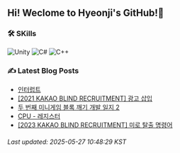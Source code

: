 ## Hi! Weclome to Hyeonji's GitHub!🌱
### 🛠️ SKills
![Unity](https://img.shields.io/badge/unity-%23000000.svg?style=for-the-badge&logo=unity&logoColor=white)
![C#](https://img.shields.io/badge/c%23-%23239120.svg?style=for-the-badge&logo=csharp&logoColor=white)
![C++](https://img.shields.io/badge/c++-%2300599C.svg?style=for-the-badge&logo=c%2B%2B&logoColor=white)

### ✍️ Latest Blog Posts
<!-- BLOG-POST-LIST:START -->
- [인터럽트](http://jjrdd.tistory.com/286)
- [[2021 KAKAO BLIND RECRUITMENT] 광고 삽입](http://jjrdd.tistory.com/285)
- [두 번째 미니게임 블록 깨기 개발 일지 2](http://jjrdd.tistory.com/284)
- [CPU - 레지스터](http://jjrdd.tistory.com/283)
- [[2023 KAKAO BLIND RECRUITMENT] 미로 탈출 명령어](http://jjrdd.tistory.com/282)

###### Last updated: 2025-05-27 10:48:29 KST
<!-- BLOG-POST-LIST:END -->

